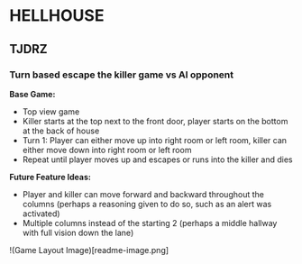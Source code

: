# HELLHOUSE

## TJDRZ

### Turn based escape the killer game vs AI opponent

**Base Game:**

- Top view game
- Killer starts at the top next to the front door, player starts on the bottom at the back of house
- Turn 1: Player can either move up into right room or left room, killer can either move down into right room or left room
- Repeat until player moves up and escapes or runs into the killer and dies

**Future Feature Ideas:**

- Player and killer can move forward and backward throughout the columns (perhaps a reasoning given to do so, such as an alert was activated)
- Multiple columns instead of the starting 2 (perhaps a middle hallway with full vision down the lane)

!(Game Layout Image)[readme-image.png]